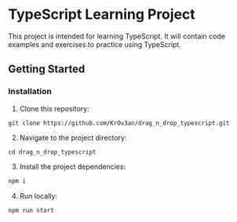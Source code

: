 TypeScript Learning Project
=====================

This project is intended for learning TypeScript. It will contain code examples and exercises to practice using
TypeScript.

Getting Started
-----

### Installation

1. Clone this repository:

`git clone https://github.com/KrOv3an/drag_n_drop_typescript.git`

2. Navigate to the project directory:

 `cd drag_n_drop_typescript`

3. Install the project dependencies:

```bash
npm i
```

4. Run locally:

```bash
npm run start
```